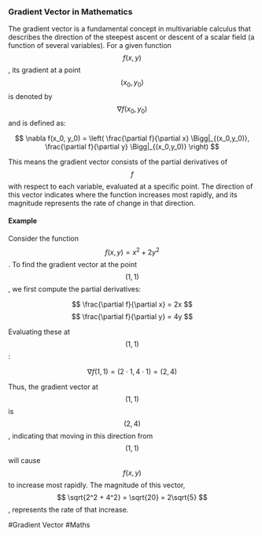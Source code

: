### Gradient Vector in Mathematics

The gradient vector is a fundamental concept in multivariable calculus that describes the direction of the steepest ascent or descent of a scalar field (a function of several variables). For a given function $$ f(x, y) $$, its gradient at a point $$(x_0, y_0)$$ is denoted by $$ \nabla f(x_0, y_0) $$ and is defined as:

$$ \nabla f(x_0, y_0) = \left( \frac{\partial f}{\partial x} \Bigg|_{(x_0,y_0)}, \frac{\partial f}{\partial y} \Bigg|_{(x_0,y_0)} \right) $$

This means the gradient vector consists of the partial derivatives of $$ f $$ with respect to each variable, evaluated at a specific point. The direction of this vector indicates where the function increases most rapidly, and its magnitude represents the rate of change in that direction.

#### Example

Consider the function $$ f(x, y) = x^2 + 2y^2 $$. To find the gradient vector at the point $$(1, 1)$$, we first compute the partial derivatives:

$$ \frac{\partial f}{\partial x} = 2x $$
$$ \frac{\partial f}{\partial y} = 4y $$

Evaluating these at $$(1, 1)$$:

$$ \nabla f(1, 1) = \left( 2 \cdot 1, 4 \cdot 1 \right) = (2, 4) $$

Thus, the gradient vector at $$(1, 1)$$ is $$(2, 4)$$, indicating that moving in this direction from $$(1, 1)$$ will cause $$ f(x, y) $$ to increase most rapidly. The magnitude of this vector, $$ \sqrt{2^2 + 4^2} = \sqrt{20} = 2\sqrt{5} $$, represents the rate of that increase.

#Gradient Vector #Maths